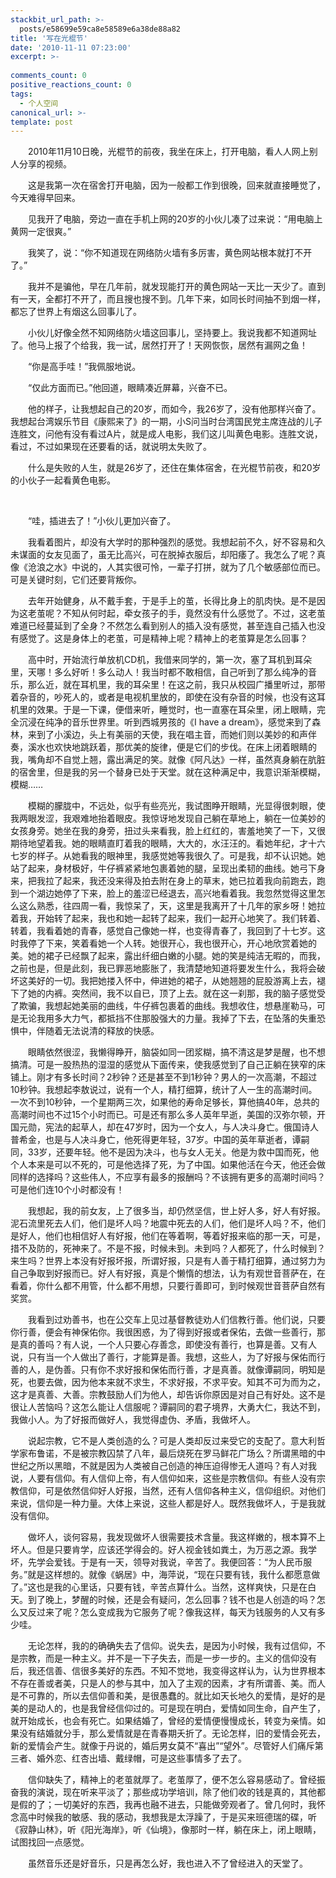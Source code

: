 ```yaml
---
stackbit_url_path: >-
  posts/e58699e59ca8e58589e6a38de88a82
title: '写在光棍节'
date: '2010-11-11 07:23:00'
excerpt: >-
  
comments_count: 0
positive_reactions_count: 0
tags: 
  - 个人空间
canonical_url: >-
template: post
---
```

<div style="text-indent: 2em">   <p>2010年11月10日晚，光棍节的前夜，我坐在床上，打开电脑，看人人网上别人分享的视频。</p>    <p>这是我第一次在宿舍打开电脑，因为一般都工作到很晚，回来就直接睡觉了，今天难得早回来。</p>    <p>见我开了电脑，旁边一直在手机上网的20岁的小伙儿凑了过来说：“用电脑上黄网一定很爽。”</p>    <p>我笑了，说：“你不知道现在网络防火墙有多厉害，黄色网站根本就打不开了。”</p>    <p>我并不是骗他，早在几年前，就发现能打开的黄色网站一天比一天少了。直到有一天，全都打不开了，而且搜也搜不到。几年下来，如同长时间抽不到烟一样，都忘了世界上有烟这么回事儿了。</p>    <p>小伙儿好像全然不知网络防火墙这回事儿，坚持要上。我说我都不知道网址了。他马上报了个给我，我一试，居然打开了！天网恢恢，居然有漏网之鱼！</p>    <p>“你是高手哇！”我佩服地说。</p>    <p>“仅此方面而已。”他回道，眼睛凑近屏幕，兴奋不已。</p>    <p>他的样子，让我想起自己的20岁，而如今，我26岁了，没有他那样兴奋了。我想起台湾娱乐节目《康熙来了》的一期，小S问当时台湾国民党主席连战的儿子连胜文，问他有没有看过A片，就是成人电影，我们这儿叫黄色电影。连胜文说，看过，不过如果现在还要看的话，就说明太失败了。</p>    <p>什么是失败的人生，就是26岁了，还住在集体宿舍，在光棍节前夜，和20岁的小伙子一起看黄色电影。</p>    <p>&#160;</p>    <p>“哇，插进去了！”小伙儿更加兴奋了。</p>    <p>我看着图片，却没有大学时的那种强烈的感觉。我想起前不久，好不容易和久未谋面的女友见面了，虽无比高兴，可在脱掉衣服后，却阳痿了。我怎么了呢？真像《沧浪之水》中说的，人其实很可怜，一辈子打拼，就为了几个敏感部位而已。可是关键时刻，它们还要背叛你。</p>    <p>去年开始健身，从不戴手套，于是手上的茧，长得比身上的肌肉快。是不是因为这老茧呢？不知从何时起，牵女孩子的手，竟然没有什么感觉了。不过，这老茧难道已经蔓延到了全身？不然怎么看到别人的插入没有感觉，甚至连自己插入也没有感觉了。这是身体上的老茧，可是精神上呢？精神上的老茧算是怎么回事？</p>    <p>高中时，开始流行单放机CD机，我借来同学的，第一次，塞了耳机到耳朵里，天哪！多么好听！多么动人！我当时都不敢相信，自己听到了那么纯净的音乐，那么近，就在耳机里，我的耳朵里！在这之前，我只从校园广播里听过，那带着杂音的，吵死人的，或者是电视机里放的，即使在没有杂音的时候，也没有这耳机里的效果。于是一下课，便借来听，睡觉时，也一直塞在耳朵里，闭上眼睛，完全沉浸在纯净的音乐世界里。听到西城男孩的《I have a dream》，感觉来到了森林，来到了小溪边，头上有美丽的天使，我在唱主音，而她们则以美妙的和声伴奏，溪水也欢快地跳跃着，那优美的旋律，便是它们的步伐。在床上闭着眼睛的我，嘴角却不自觉上翘，露出满足的笑。就像《阿凡达》一样，虽然真身躺在肮脏的宿舍里，但是我的另一个替身已处于天堂。就在这种满足中，我意识渐渐模糊，模糊……</p>    <p>模糊的朦胧中，不远处，似乎有些亮光，我试图睁开眼睛，光显得很刺眼，使我两眼发涩，我艰难地抬着眼皮。我惊讶地发现自己躺在草地上，躺在一位美妙的女孩身旁。她坐在我的身旁，扭过头来看我，脸上红红的，害羞地笑了一下，又很期待地望着我。她的眼睛直盯着我的眼睛，大大的，水汪汪的。看她年纪，才十六七岁的样子。从她看我的眼神里，我感觉她等我很久了。可是我，却不认识她。她站了起来，身材极好，牛仔裤紧紧地包裹着她的腿，呈现出柔韧的曲线。她弓下身来，把我拉了起来，我还没来得及拍去附在身上的草末，她已拉着我向前跑去，跑到一个湖边她停了下来，脸上的羞涩已经退去，高兴地看着我。我忽然觉得这里怎么这么熟悉，往四周一看，我惊呆了，天，这里是我离开了十几年的家乡呀！她拉着我，开始转了起来，我也和她一起转了起来，我们一起开心地笑了。我们转着、转着，我看着她的青春，感觉自己像她一样，也变得青春了，我回到了十七岁。这时我停了下来，笑着看她一个人转。她很开心，我也很开心，开心地欣赏着她的美。她的裙子已经飘了起来，露出纤细白嫩的小腿。她的笑是纯洁无暇的，而我，之前也是，但是此刻，我已罪恶地膨胀了，我清楚地知道将要发生什么，我将会破坏这美好的一切。我把她搂入怀中，伸进她的裙子，从她翘翘的屁股游离上去，褪下了她的内裤。突然间，我不以自已，顶了上去。就在这一刹那，我的脑子感觉受了欺骗，我想起她美丽的曲线，牛仔裤包裹着的曲线。我想收住，想悬崖勒马，可是无论我用多大力气，都抵挡不住那股强大的力量。我掉了下去，在坠落的失重恐惧中，伴随着无法说清的释放的快感。</p>    <p>眼睛依然很涩，我懒得睁开，脑袋如同一团浆糊，搞不清这是梦是醒，也不想搞清。可是一股热热的湿湿的感觉从下面传来，使我感觉到了自己正躺在狭窄的床铺上。刚才有多长时间？2秒钟？还是甚至不到1秒钟？男人的一次高潮，不超过10秒钟。我想起李敖说过，说有一个人，精打细算，统计了人一生的高潮时间。一次不到10秒钟，一个星期两三次，如果他的寿命足够长，算他搞40年，总共的高潮时间也不过15个小时而已。可是还有那么多人英年早逝，美国的汉弥尔顿，开国元勋，宪法的起草人，却在47岁时，因为一个女人，与人决斗身亡。俄国诗人普希金，也是与人决斗身亡，他死得更年轻，37岁。中国的英年草逝者，谭嗣同，33岁，还要年轻。他不是因为决斗，也与女人无关。他是为救中国而死，他个人本来是可以不死的，可是他选择了死，为了中国。如果他活在今天，他还会做同样的选择吗？这些伟人，不应享有最多的报酬吗？不该拥有更多的高潮时间吗？可是他们连10个小时都没有！</p>    <p>我想起，我的前女友，上了很多当，却仍然坚信，世上好人多，好人有好报。泥石流里死去人们，他们是坏人吗？地震中死去的人们，他们是坏人吗？不，他们是好人，他们也相信好人有好报，他们在等着啊，等着好报来临的那一天，可是，措不及防的，死神来了。不是不报，时候未到。未到吗？人都死了，什么时候到？来生吗？世界上本没有好报坏报，所谓好报，只是有人善于精打细算，通过努力为自己争取到好报而已。好人有好报，真是个懒惰的想法，认为有观世音菩萨在，在看着，你什么都不用管，什么都不用想，只要行善即可，到时候观世音菩萨自然有奖赏。</p>    <p>我看到过劝善书，也在公交车上见过基督教徒劝人们信教行善。他们说，只要你行善，便会有神保佑你。我很困惑，为了得到好报或者保佑，去做一些善行，那是真的善吗？有人说，一个人只要心存善念，即使没有善行，也算是善。又有人说，只有当一个人做出了善行，才能算是善。我想，这些人，为了好报与保佑而行善的人，是伪善。只有你不求好报和保佑而行善，才是真善。就像谭嗣同，明知是死，也要去做，因为他本来就不求生，不求好报，不求平安。知其不可为而为之，这才是真善、大善。宗教鼓励人们为他人，却告诉你原因是对自己有好处。这不是很让人苦恼吗？这怎么能让人信服呢？谭嗣同的君子境界，大勇大仁，我达不到，我做小人。为了好报而做好人，我觉得虚伪、矛盾，我做坏人。</p>    <p>说起宗教，它不是人类创造的么？可是人类却反过来受它的支配了。意大利哲学家布鲁诺，不是被宗教囚禁了八年，最后烧死在罗马鲜花广场么？所谓黑暗的中世纪之所以黑暗，不就是因为人类被自己创造的神压迫得惨无人道吗？有人对我说，人要有信仰。有人信仰上帝，有人信仰如来，这些是宗教信仰。有些人没有宗教信仰，可是依然信仰好人好报，当然，还有人信仰各种主义，信仰组织。对他们来说，信仰是一种力量。大体上来说，这些人都是好人。既然我做坏人，于是我就没有信仰。</p>    <p>做坏人，谈何容易，我发现做坏人很需要技术含量。我这样嫩的，根本算不上坏人。但是只要肯学，应该还学得会的。好人视金钱如粪土，为万恶之源。我学坏，先学会爱钱。于是有一天，领导对我说，辛苦了。我便回答：“为人民币服务。”就是这样想的。就像《蜗居》中，海萍说，“现在只要有钱，我什么都愿意做了。”这也是我的心里话，只要有钱，辛苦点算什么。当然，这样爽快，只是在白天。到了晚上，梦醒的时候，还是会有疑问，怎么回事？钱不也是人创造的吗？怎么又反过来了呢？怎么变成我为它服务了呢？像我这样，每天为钱服务的人又有多少哇。</p>    <p>无论怎样，我的的确确失去了信仰。说失去，是因为小时候，我有过信仰，不是宗教，而是一种主义。并不是一下子失去，而是一步一步的。主义的信仰没有后，我还信善、信很多美好的东西。不知不觉地，我变得这样认为，认为世界根本不存在善或者美，只是人的参与其中，加入了主观的因素，才有所谓善、美。而人是不可靠的，所以去信仰善和美，是很愚蠢的。就比如天长地久的爱情，是好的是美的是动人的，也是我曾经信仰过的。可是现在明白，爱情如同生命，自产生了，就开始成长，也会有死亡。如果结婚了，曾经的爱情便慢慢成长，转变为亲情。如果没有结婚就分手，那么爱情就是在青春期夭折了。无论怎样，旧的爱情会死去，新的爱情会产生。就像于丹说的，婚后男女莫不“喜出”“望外”。尽管好人们痛斥第三者、婚外恋、红杏出墙、戴绿帽，可是这些事情多了去了。</p>    <p>信仰缺失了，精神上的老茧就厚了。老茧厚了，便不怎么容易感动了。曾经振奋我的演说，现在听来平淡了；那些成功学培训，除了他们收的钱是真的，其他都是假的了；一切美好的东西，我再也融不进去，只能做旁观者了。曾几何时，我怀念高中时候我的敏感、我的感动，我想我是太浮躁了，于是买来班德瑞的碟，听《寂静山林》，听《阳光海岸》，听《仙境》，像那时一样，躺在床上，闭上眼睛，试图找回一点感觉。</p>    <p>虽然音乐还是好音乐，只是再怎么好，我也进入不了曾经进入的天堂了。</p> </div>